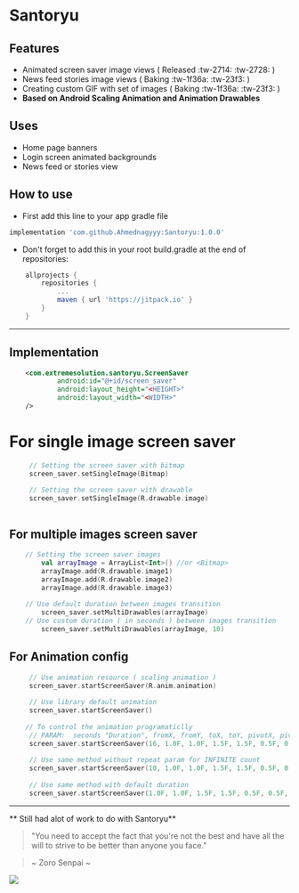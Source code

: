 Santoryu
=======

Features
--------

- Animated screen saver image views ( Released :tw-2714: :tw-2728: )
- News feed stories image views  ( Baking :tw-1f36a:  :tw-23f3: )
- Creating custom GIF with set of images ( Baking :tw-1f36a:  :tw-23f3: )
- **Based on Android Scaling Animation and Animation Drawables**


Uses
----
- Home page banners
- Login screen animated backgrounds
- News feed or stories view


How to use
----------

- First add this line to your app gradle file

```groovy
implementation 'com.github.Ahmednagyyy:Santoryu:1.0.0'
```
- Don't forget to add this in your root build.gradle at the end of repositories:

```groovy
	allprojects {
		repositories {
			...
			maven { url 'https://jitpack.io' }
		}
	}
```
---

Implementation
----
```xml
    <com.extremesolution.santoryu.ScreenSaver
            android:id="@+id/screen_saver"
            android:layout_height="<HEIGHT>"
            android:layout_width="<WIDTH>"
    />
```
For single image screen saver
=
```kotlin
     // Setting the screen saver with bitmap
     screen_saver.setSingleImage(Bitmap)

     // Setting the screen saver with drawable
     screen_saver.setSingleImage(R.drawable.image)
	 
```

For multiple images screen saver
----
```kotlin
	// Setting the screen saver images
        val arrayImage = ArrayList<Int>() //or <Bitmap>
        arrayImage.add(R.drawable.image1)
        arrayImage.add(R.drawable.image2)
        arrayImage.add(R.drawable.image3)
		
	// Use default duration between images transition
        screen_saver.setMultiDrawables(arrayImage)
	// Use custom duration ( in seconds ) between images transition
        screen_saver.setMultiDrawables(arrayImage, 10)
```

For Animation config
----
```kotlin
	 // Use animation resource ( scaling animation )
	 screen_saver.startScreenSaver(R.anim.animation)
	 
	 // Use library default animation
	 screen_saver.startScreenSaver()
	 
	// To control the animation programaticlly
	 // PARAM:  seconds "Duration", fromX, fromY, toX, toY, pivotX, pivotY, repeat, and reversed
     screen_saver.startScreenSaver(16, 1.0F, 1.0F, 1.5F, 1.5F, 0.5F, 0.5F, 10, true)
	 
	 // Use same method without repeat param for INFINITE count
	 screen_saver.startScreenSaver(10, 1.0F, 1.0F, 1.5F, 1.5F, 0.5F, 0.5F, true)
	 
	 // Use same method with default duration
	 screen_saver.startScreenSaver(1.0F, 1.0F, 1.5F, 1.5F, 0.5F, 0.5F, true)
```

---
** Still had alot of work to do with Santoryu**

> "You need to accept the fact that you're not the best and have all the will to strive to be better than anyone you face."

> ~ Zoro Senpai ~

![](https://imgix.ranker.com/user_node_img/50081/1001615815/original/even-one-step-back-photo-u2?w=250&q=50&fm=pjpg&fit=crop&crop=faces)

